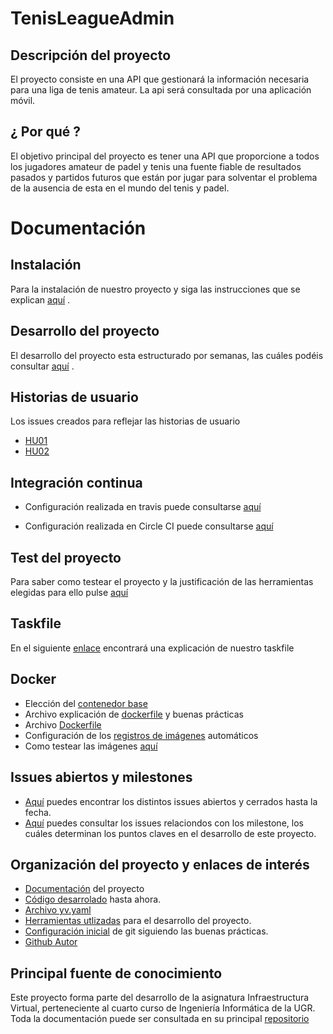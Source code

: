 # TenisLeagueAdmin

## Descripción del proyecto
El proyecto consiste en una API que gestionará la información necesaria para una liga de tenis amateur. La api será consultada por una aplicación móvil.

## ¿ Por qué ?
El objetivo principal del proyecto es tener una API que proporcione a todos los jugadores amateur de padel y tenis una fuente fiable de resultados pasados y partidos futuros que están por jugar para solventar el problema de la ausencia de esta en el mundo del tenis y padel. 


# Documentación


## Instalación
Para la instalación de nuestro proyecto y siga las instrucciones que se explican [aquí](/docs/guiaInstalacion.md) .


## Desarrollo del proyecto
El desarrollo del proyecto esta estructurado por semanas, las cuáles podéis consultar [aquí](/docs/pasos.md) . 

## Historias de usuario
Los issues creados para reflejar las historias de usuario 

+  [HU01](https://github.com/antOnioOnio/TenisLeagueAdmin/issues/3) 
+  [HU02](https://github.com/antOnioOnio/TenisLeagueAdmin/issues/4) 

## Integración continua

+  Configuración realizada en travis puede consultarse [aquí](/docs/travis.md)


+  Configuración realizada en Circle CI  puede consultarse [aquí](/docs/circleci.md)


## Test del proyecto
Para saber como testear el proyecto y la justificación de las herramientas elegidas para ello pulse [aquí](/docs/correctoTesteo.md)


## Taskfile
En el siguiente [enlace](/docs/taskfile.md) encontrará una explicación de nuestro taskfile 

## Docker

* Elección del [contenedor base](/docs/contenedorBase.md)
* Archivo explicación de [dockerfile](/docs/expDockerfile.md) y buenas prácticas
* Archivo [Dockerfile](/Dockerfile)
* Configuración de los [registros de imágenes](/docs/dockerRegistry.md) automáticos
* Como testear las imágenes [aquí](/docs/correctoTesteo.md)

 
## Issues abiertos y milestones
+ [Aquí](https://github.com/antOnioOnio/TenisLeagueAdmin/issues) puedes encontrar los distintos issues abiertos y cerrados hasta la fecha.
+ [Aquí](https://github.com/antOnioOnio/TenisLeagueAdmin/milestones) puedes consultar los issues relaciondos con los milestone, los cuáles determinan los puntos claves en el desarrollo de este proyecto.

## Organización del proyecto y enlaces de interés

- [Documentación](https://github.com/antOnioOnio/TenisLeagueAdmin/tree/master/docs) del proyecto
- [Código desarrolado](/src/models/match.ts) hasta ahora.
- [Archivo yv.yaml](https://github.com/antOnioOnio/TenisLeagueAdmin/blob/master/iv.yaml)
- [Herramientas utlizadas](/docs/herramientas.md) para el desarrollo del proyecto.
- [Configuración inicial](/docs/usogit.md) de git siguiendo las buenas prácticas.
- [Github Autor](https://github.com/antOnioOnio)


## Principal fuente de conocimiento
Este proyecto forma parte del desarrollo de la asignatura Infraestructura Virtual, perteneciente al cuarto curso de Ingeniería Informática de la UGR. Toda la documentación puede ser consultada en su principal [repositorio](https://github.com/JJ/IV-20-21) 